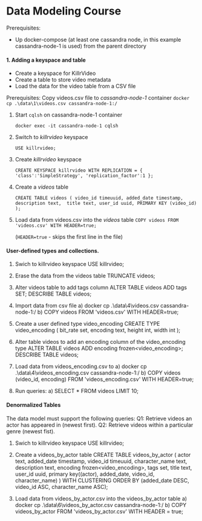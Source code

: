 # Data Modeling Course

Prerequisites:
  * Up docker-compose (at least one cassandra node, in this example cassandra-node-1 is used) from the parent directory


#### 1. Adding a keyspace and table
  * Create a keyspace for KillrVideo
  * Create a table to store video metadata
  * Load the data for the video table from a CSV file

Prerequisites:
Copy videos.csv file to *cassandra-node-1* container ```docker cp .\data\1\videos.csv cassandra-node-1:/```

1. Start `cqlsh` on cassandra-node-1 container 

	```docker exec -it cassandra-node-1 cqlsh```

2. Switch to *killrvideo* keyspace

	`USE killrvideo;`

3. Create *killrvideo* keyspace 

	`CREATE KEYSPACE killrvideo WITH REPLICATION = {
	  'class':'SimpleStrategy',
	  'replication_factor':1
	};`


4. Create a *videos* table

	`CREATE TABLE videos (
		video_id timeuuid,
		added_date timestamp,
		description text, 
		title text,
		user_id uuid,
		PRIMARY KEY (video_id)
	);`

4. Load data from videos.csv into the *videos* table
	`COPY videos FROM 'videos.csv' WITH HEADER=true;`

	(`HEADER=true` - skips the first line in the file)

#### User-defined types and collections.
1. Swich to killrvideo keyspace
USE killrvideo; 

2. Erase the data from the videos table
TRUNCATE videos;

3. Alter videos table to add tags column 
ALTER TABLE videos ADD tags SET<text>;
DESCRIBE TABLE videos;

4. Import data from csv file
a) docker cp .\data\4\videos.csv cassandra-node-1:/
b) COPY videos FROM 'videos.csv' WITH HEADER=true;

5. Create a user defined type video_encoding
CREATE TYPE video_encoding (
	bit_rate set<text>,
	encoding text,
	height int,
	width int
);

6. Alter table videos to add an encoding column of the video_encoding type
ALTER TABLE videos ADD encoding frozen<video_encoding>;
DESCRIBE TABLE videos;

7. Load data from videos_encoding.csv to
a) docker cp .\data\4\videos_encoding.csv cassandra-node-1:/
b) COPY videos (video_id, encoding) FROM 'videos_encoding.csv' WITH HEADER=true;

8. Run queries:
a) SELECT * FROM videos LIMIT 10;

#### Denormalized Tables
The data model must support the following queries:
Q1: Retrieve videos an actor has appeared in (newest first).
Q2: Retrieve videos within a particular genre (newest fist).

1. Swich to killrvideo keyspace
USE killrvideo;

2. Create a videos_by_actor table
CREATE TABLE videos_by_actor (
	actor text,
	added_date timestamp,
	video_id timeuuid,
	character_name text,
	description text,
	encoding frozen<video_encoding>,
	tags set<text>,
	title text,
	user_id uuid,
	primary key((actor), added_date, video_id, character_name)
) WITH CLUSTERING ORDER BY (added_date DESC, video_id ASC, character_name ASC);

3. Load data from videos_by_actor.csv into the videos_by_actor table
a) docker cp .\data\6\videos_by_actor.csv cassandra-node-1:/
b) COPY videos_by_actor FROM 'videos_by_actor.csv' WITH HEADER = true;
